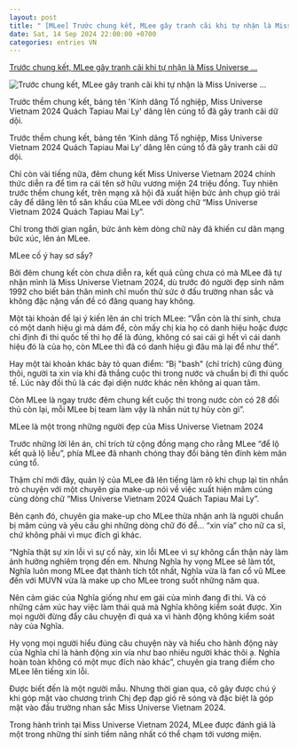 ```yaml
---
layout: post
title: " [MLee] Trước chung kết, MLee gây tranh cãi khi tự nhận là Miss Universe ..."
date: Sat, 14 Sep 2024 22:00:00 +0700
categories: entries VN
---
```

[Trước chung kết, MLee gây tranh cãi khi tự nhận là Miss Universe ...](https://cuoi.tuoitre.vn/truoc-chung-ket-mlee-gay-tranh-cai-khi-tu-nhan-la-miss-universe-vietnam-2024-20240914153745015.htm)

![Trước chung kết, MLee gây tranh cãi khi tự nhận là Miss Universe ...](https://cdn.tuoitre.vn/zoom/600_315/471584752817336320/2024/9/14/thumb-mlle-17263029872711348330838-0-0-628-1200-crop-1726303025185404146913.png)

Trước thềm chung kết, bảng tên 'Kính dâng Tổ nghiệp, Miss Universe Vietnam 2024 Quách Tapiau Mai Ly' dâng lên cúng tổ đã gây tranh cãi dữ dội.

Trước thềm chung kết, bảng tên ‘Kính dâng Tổ nghiệp, Miss Universe Vietnam 2024 Quách Tapiau Mai Ly’ dâng lên cúng tổ đã gây tranh cãi dữ dội.

Chỉ còn vài tiếng nữa, đêm chung kết Miss Universe Vietnam 2024 chính thức diễn ra để tìm ra cái tên sở hữu vương miện 24 triệu đồng. Tuy nhiên trước thềm chung kết, trên mạng xã hội đã xuất hiện bức ảnh chụp giỏ trái cây để dâng lên tổ sân khấu của MLee với dòng chữ “Miss Universe Vietnam 2024 Quách Tapiau Mai Ly”.

Chỉ trong thời gian ngắn, bức ảnh kèm dòng chữ này đã khiến cư dân mạng bức xúc, lên án MLee.

MLee cố ý hay sơ sẩy?

Bởi đêm chung kết còn chưa diễn ra, kết quả cũng chưa có mà MLee đã tự nhận mình là Miss Universe Vietnam 2024, dù trước đó người đẹp sinh năm 1992 cho biết bản thân mình chỉ muốn thử sức ở đấu trường nhan sắc và không đặc nặng vấn đề có đăng quang hay không.

Một tài khoản để lại ý kiến lên án chỉ trích MLee: “Vẫn còn là thí sinh, chưa có một danh hiệu gì mà dám để, còn mấy chị kia họ có danh hiệu hoặc được chỉ định đi thi quốc tế thì họ để là đúng, không có sai cái gì hết vì cái danh hiệu đó là của họ, còn MLee thì đã có danh hiệu gì đâu mà lại để như thế”.

Hay một tài khoản khác bày tỏ quan điểm: “Bị "bash" (chỉ trích) cũng đúng thôi, người ta xin vía khi đã thắng cuộc thi trong nước và chuẩn bị đi thi quốc tế. Lúc này đối thủ là các đại diện nước khác nên không ai quan tâm.

Còn MLee là ngay trước đêm chung kết cuộc thi trong nước còn có 28 đối thủ còn lại, mỗi MLee bị team làm vậy là nhấn nút tự hủy còn gì”.

MLee là một trong những người đẹp của Miss Universe Vietnam 2024

Trước những lời lên án, chỉ trích từ cộng đồng mạng cho rằng MLee “để lộ kết quả lộ liễu”, phía MLee đã nhanh chóng thay đổi bảng tên đính kèm mân cúng tổ.

Thậm chí mới đây, quản lý của MLee đã lên tiếng làm rõ khi chụp lại tin nhắn trò chuyện với một chuyên gia make-up nói về việc xuất hiện mâm cúng cùng dòng chữ “Miss Universe Vietnam 2024 Quách Tapiau Mai Ly”.

Bên cạnh đó, chuyên gia make-up cho MLee thừa nhận anh là người chuẩn bị mâm cúng và yêu cầu ghi những dòng chữ đó để... “xin vía” cho nữ ca sĩ, chứ không phải vì mục đích gì khác.

“Nghĩa thật sự xin lỗi vì sự cố này, xin lỗi MLee vì sự không cẩn thận này làm ảnh hưởng nghiêm trọng đến em. Nhưng Nghĩa hy vọng MLee sẽ làm tốt, Nghĩa luôn mong MLee đạt thành tích tốt nhất, Nghĩa vừa là fan cổ vũ MLee đến với MUVN vừa là make up cho MLee trong suốt những năm qua.

Nên cảm giác của Nghĩa giống như em gái của mình đang đi thi. Và có những cảm xúc hay việc làm thái quá mà Nghĩa không kiểm soát được. Xin mọi người đừng đẩy câu chuyện đi quá xa vì hành động không kiểm soát này của Nghĩa.

Hy vọng mọi người hiểu đúng câu chuyện này và hiểu cho hành động này của Nghĩa chỉ là hành động xin vía như bao nhiêu người khác thôi ạ. Nghĩa hoàn toàn không có một mục đích nào khác”, chuyên gia trang điểm cho MLee lên tiếng xin lỗi.

Được biết đến là một người mẫu. Nhưng thời gian qua, cô gây được chú ý khi góp mặt vào chương trình Chị đẹp đạp gió rẽ sóng và đặc biệt là góp mặt vào đấu trường nhan sắc Miss Universe Vietnam 2024.

Trong hành trình tại Miss Universe Vietnam 2024, MLee được đánh giá là một trong những thí sinh tiềm năng nhất có thể chạm tới vương miện.


